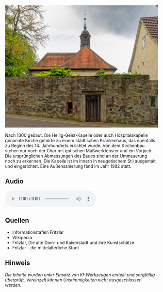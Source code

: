 ![Heilig-Geist-Kapelle](./images/fritzlar/p29.jpg)

Nach 1300 gebaut. Die Heilig-Geist-Kapelle oder auch Hospitalskapelle genannte Kirche gehörte zu einem städtischen Krankenhaus, das ebenfalls zu Beginn des 14. Jahrhunderts errichtet wurde.
Von dem Kirchenbau stehen nur noch der Chor mit gotischen Maßwerkfenster und ein Vorjoch.
Die ursprünglichen Abmessungen des Baues sind an der Ummauerung noch zu erkennen.
Die Kapelle ist im Innern in neugotischem Stil ausgemalt und eingerichtet.
Eine Außensanierung fand im Jahr 1982 statt.

## Audio

<audio controls class="full-width-audio">
  <source src="locales/fritzlar/de/p29.mp3" type="audio/mpeg">
  Dein Browser unterstützt kein Audioelement.
</audio>

## Quellen

- Informationstafeln Fritzlar
- Wikipedia
- Fritzlar, Die alte Dom- und Kaiserstadt und ihre Kunstschätze
- Fritzlar - die mittelalterliche Stadt

## Hinweis

_Die Inhalte wurden unter Einsatz von KI-Werkzeugen erstellt und sorgfältig überprüft. Vereinzelt können Unstimmigkeiten nicht ausgeschlossen werden._